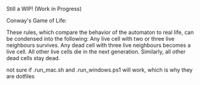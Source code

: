 
Still a WIP! (Work in Progress)

Conway's Game of Life:

These rules, which compare the behavior of the automaton to real life, can be condensed into the following: Any live cell with two or three live neighbours survives. Any dead cell with three live neighbours becomes a live cell. All other live cells die in the next generation. Similarly, all other dead cells stay dead.

not sure if .run_mac.sh and .run_windows.ps1 will work, which is why they are dotfiles

